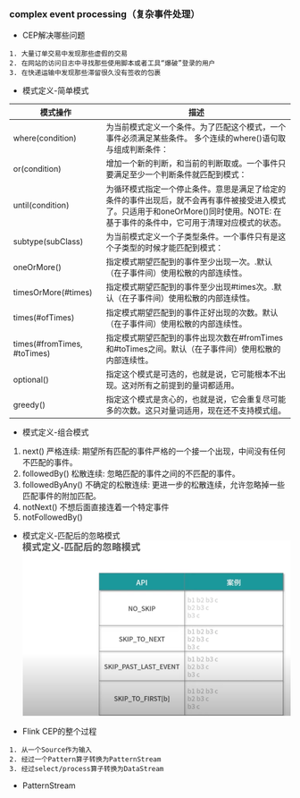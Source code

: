 ### complex event processing（复杂事件处理）

- CEP解决哪些问题
```text
1. 大量订单交易中发现那些虚假的交易
2. 在网站的访问日志中寻找那些使用脚本或者工具“爆破”登录的用户
3. 在快递运输中发现那些滞留很久没有签收的包裹
```
- 模式定义-简单模式

| 模式操作 | 描述 |
| --- | --- |
| where(condition) | 为当前模式定义一个条件。为了匹配这个模式，一个事件必须满足某些条件。 多个连续的where()语句取与组成判断条件： |
| or(condition) | 增加一个新的判断，和当前的判断取或。一个事件只要满足至少一个判断条件就匹配到模式： |
| until(condition) | 为循环模式指定一个停止条件。意思是满足了给定的条件的事件出现后，就不会再有事件被接受进入模式了。只适用于和oneOrMore()同时使用。NOTE: 在基于事件的条件中，它可用于清理对应模式的状态。 |
| subtype(subClass) | 为当前模式定义一个子类型条件。一个事件只有是这个子类型的时候才能匹配到模式： |
| oneOrMore() | 指定模式期望匹配到的事件至少出现一次。.默认（在子事件间）使用松散的内部连续性。 |
| timesOrMore(#times) | 指定模式期望匹配到的事件至少出现#times次。.默认（在子事件间）使用松散的内部连续性。 |
| times(#ofTimes) | 指定模式期望匹配到的事件正好出现的次数。默认（在子事件间）使用松散的内部连续性。  |
| times(#fromTimes, #toTimes) | 指定模式期望匹配到的事件出现次数在#fromTimes和#toTimes之间。默认（在子事件间）使用松散的内部连续性。 |
| optional() | 指定这个模式是可选的，也就是说，它可能根本不出现。这对所有之前提到的量词都适用。 |
| greedy() | 指定这个模式是贪心的，也就是说，它会重复尽可能多的次数。这只对量词适用，现在还不支持模式组。 |

- 模式定义-组合模式

1. next() 严格连续: 期望所有匹配的事件严格的一个接一个出现，中间没有任何不匹配的事件。
2. followedBy() 松散连续: 忽略匹配的事件之间的不匹配的事件。
3. followedByAny() 不确定的松散连续: 更进一步的松散连续，允许忽略掉一些匹配事件的附加匹配。
4. notNext() 不想后面直接连着一个特定事件
5. notFollowedBy() 

- 模式定义-匹配后的忽略模式
  <br/>
![img_4.png](image/img_204.png)

- Flink CEP的整个过程
```text
1. 从一个Source作为输入
2. 经过一个Pattern算子转换为PatternStream
3. 经过select/process算子转换为DataStream
```

- PatternStream
```java

```